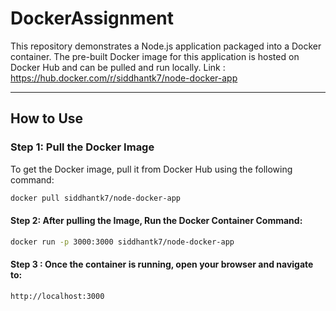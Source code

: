 # DockerAssignment

This repository demonstrates a Node.js application packaged into a Docker container. The pre-built Docker image for this application is hosted on Docker Hub and can be pulled and run locally.
Link : https://hub.docker.com/r/siddhantk7/node-docker-app

---

## How to Use

### Step 1: Pull the Docker Image
To get the Docker image, pull it from Docker Hub using the following command:
```bash
docker pull siddhantk7/node-docker-app
```

#### Step 2: After pulling the Image, Run the Docker Container Command:
```bash
docker run -p 3000:3000 siddhantk7/node-docker-app
```
#### Step 3 : Once the container is running, open your browser and navigate to:
````bash
http://localhost:3000
